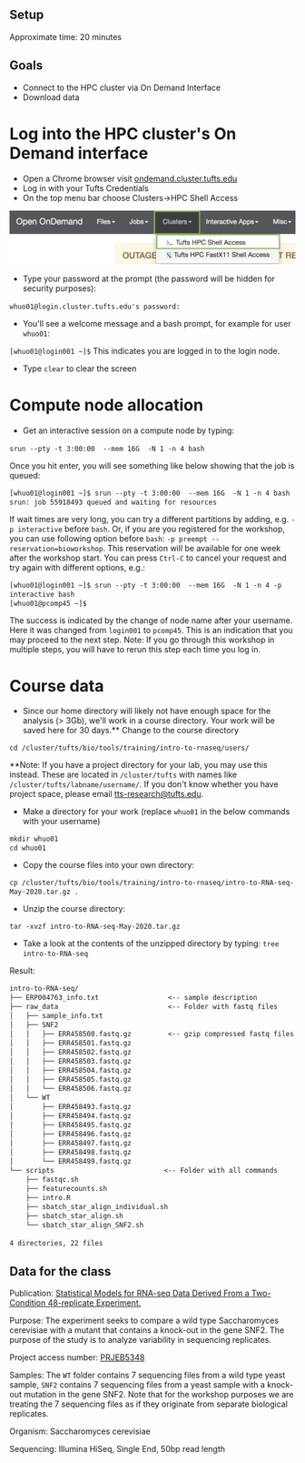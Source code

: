 ## Setup

Approximate time: 20 minutes

## Goals
- Connect to the HPC cluster via On Demand Interface
- Download data

# Log into the HPC cluster's On Demand interface
- Open a Chrome browser visit [ondemand.cluster.tufts.edu](ondemand.cluster.tufts.edu)
- Log in with your Tufts Credentials
- On the top menu bar choose Clusters->HPC Shell Access

![](img/od_terminal.png)


- Type your password at the prompt (the password will be hidden for security purposes):

`whuo01@login.cluster.tufts.edu's password:`

- You'll see a welcome message and a bash prompt, for example for user `whuo01`:

`[whuo01@login001 ~]$`
This indicates you are logged in to the login node.

- Type `clear` to clear the screen

# Compute node allocation
- Get an interactive session on a compute node by typing:

`srun --pty -t 3:00:00  --mem 16G  -N 1 -n 4 bash`

Once you hit enter, you will see something like below showing that the job is queued:
```
[whuo01@login001 ~]$ srun --pty -t 3:00:00  --mem 16G  -N 1 -n 4 bash
srun: job 55918493 queued and waiting for resources
```
If wait times are very long, you can try a different partitions by adding, e.g. `-p interactive` before `bash`.
Or, if you are you registered for the workshop, you can use following option before `bash`: `-p preempt --reservation=bioworkshop`.
This reservation will be available for one week after the workshop start.
You can press `Ctrl-C` to cancel your request and try again with different options, e.g.:
```
[whuo01@login001 ~]$ srun --pty -t 3:00:00  --mem 16G  -N 1 -n 4 -p interactive bash
[whuo01@pcomp45 ~]$
```

The success is indicated by the change of node name after your username. Here it was changed from `login001` to `pcomp45`. 
This is an indication that you may proceed to the next step.
Note: If you go through this workshop in multiple steps, you will have to rerun this step each time you log in.

# Course data
- Since our home directory will likely not have enough space for the analysis (> 3Gb), we'll work in a course directory. 
Your work will be saved here for 30 days.**  Change to the course directory

```
cd /cluster/tufts/bio/tools/training/intro-to-rnaseq/users/
```

**Note: If you have a project directory for your lab, you may use this instead.
These are located in `/cluster/tufts` with names like `/cluster/tufts/labname/username/`.
If you don't know whether you have project space, please email [tts-research@tufts.edu](mailto:tts-research@tufts.edu).

- Make a directory for your work (replace `whuo01` in the below commands with your username)
```
mkdir whuo01
cd whuo01
```

- Copy the course files into your own directory:
```
cp /cluster/tufts/bio/tools/training/intro-to-rnaseq/intro-to-RNA-seq-May-2020.tar.gz .
```

- Unzip the course directory:
```
tar -xvzf intro-to-RNA-seq-May-2020.tar.gz
```

- Take a look at the contents of the unzipped directory by typing:
`tree intro-to-RNA-seq`

Result:
```
intro-to-RNA-seq/
├── ERP004763_info.txt                 <-- sample description
├── raw_data                           <-- Folder with fastq files
│   ├── sample_info.txt
│   ├── SNF2
│   │   ├── ERR458500.fastq.gz         <-- gzip compressed fastq files
│   │   ├── ERR458501.fastq.gz
│   │   ├── ERR458502.fastq.gz
│   │   ├── ERR458503.fastq.gz
│   │   ├── ERR458504.fastq.gz
│   │   ├── ERR458505.fastq.gz
│   │   └── ERR458506.fastq.gz
│   └── WT
│       ├── ERR458493.fastq.gz
│       ├── ERR458494.fastq.gz
│       ├── ERR458495.fastq.gz
│       ├── ERR458496.fastq.gz
│       ├── ERR458497.fastq.gz
│       ├── ERR458498.fastq.gz
│       └── ERR458499.fastq.gz
└── scripts                           <-- Folder with all commands
    ├── fastqc.sh
    ├── featurecounts.sh
    ├── intro.R
    ├── sbatch_star_align_individual.sh
    ├── sbatch_star_align.sh
    └── sbatch_star_align_SNF2.sh

4 directories, 22 files
```

## Data for the class

Publication: [Statistical Models for RNA-seq Data Derived From a Two-Condition 48-replicate Experiment.](https://pubmed.ncbi.nlm.nih.gov/26206307/?utm_source=gquery&utm_medium=referral&utm_campaign=CitationSensor)

Purpose: The experiment seeks to compare a wild type Saccharomyces cerevisiae with a mutant that contains a knock-out in the gene SNF2.
The purpose of the study is to analyze variability in sequencing replicates.

Project access number: [PRJEB5348](https://www.ncbi.nlm.nih.gov/bioproject/PRJEB5348)

Samples: The `WT` folder contains 7 sequencing files from a wild type yeast sample, `SNF2` contains 7 sequencing files from a yeast sample with a knock-out mutation in the gene SNF2.
Note that for the workshop purposes we are treating the 7 sequencing files as if they originate from separate biological replicates.

Organism: Saccharomyces cerevisiae

Sequencing: Illumina HiSeq, Single End, 50bp read length

